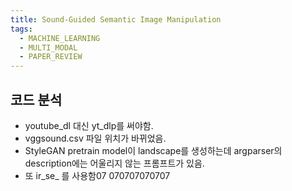 ```yaml
---
title: Sound-Guided Semantic Image Manipulation
tags:
  - MACHINE_LEARNING
  - MULTI_MODAL
  - PAPER_REVIEW
---
```








## 코드 분석
- youtube_dl 대신 yt_dlp를 써야함.
- vggsound.csv 파일 위치가 바뀌었음.
- StyleGAN pretrain model이 landscape를 생성하는데 argparser의 description에는 어울리지 않는 프롬프트가 있음.
- 또 ir_se_ 를 사용함07 070707070707